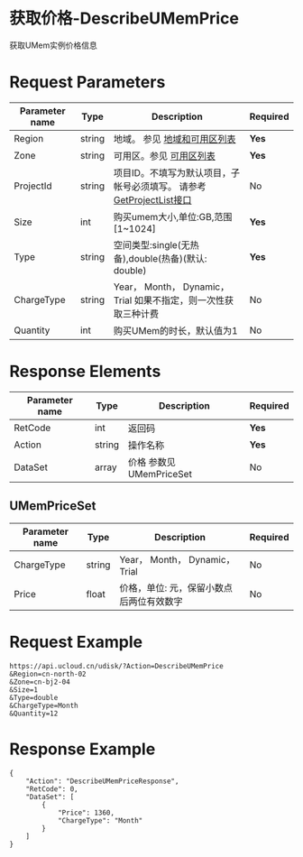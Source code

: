 # 获取价格-DescribeUMemPrice

获取UMem实例价格信息

# Request Parameters
|Parameter name|Type|Description|Required|
|---|---|---|---|
|Region|string|地域。 参见 [地域和可用区列表](api/summary/regionlist)|**Yes**|
|Zone|string|可用区。参见 [可用区列表](api/summary/regionlist)|**Yes**|
|ProjectId|string|项目ID。不填写为默认项目，子帐号必须填写。 请参考[GetProjectList接口](api/summary/get_project_list)|No|
|Size|int|购买umem大小,单位:GB,范围[1\~1024]|**Yes**|
|Type|string|空间类型:single(无热备),double(热备)(默认: double)|**Yes**|
|ChargeType|string|Year， Month， Dynamic，Trial 如果不指定，则一次性获取三种计费|No|
|Quantity|int|购买UMem的时长，默认值为1|No|

# Response Elements
|Parameter name|Type|Description|Required|
|---|---|---|---|
|RetCode|int|返回码|**Yes**|
|Action|string|操作名称|**Yes**|
|DataSet|array|价格 参数见 UMemPriceSet|No|

## UMemPriceSet
|Parameter name|Type|Description|Required|
|---|---|---|---|
|ChargeType|string|Year， Month， Dynamic，Trial|No|
|Price|float|价格，单位: 元，保留小数点后两位有效数字|No|

# Request Example
```
https://api.ucloud.cn/udisk/?Action=DescribeUMemPrice
&Region=cn-north-02
&Zone=cn-bj2-04
&Size=1   
&Type=double
&ChargeType=Month
&Quantity=12
```

# Response Example
```
{
    "Action": "DescribeUMemPriceResponse", 
    "RetCode": 0, 
    "DataSet": [
        {
            "Price": 1360, 
            "ChargeType": "Month"
        }
    ]
}
```

